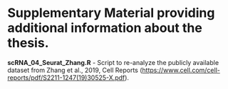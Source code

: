 # Supplementary Material providing additional information about the thesis.

**scRNA_04_Seurat_Zhang.R** - Script to re-analyze the publicly available dataset from Zhang et al., 2019, Cell Reports (<https://www.cell.com/cell-reports/pdf/S2211-1247(19)30525-X.pdf>).
